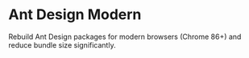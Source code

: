 # Ant Design Modern

Rebuild Ant Design packages for modern browsers (Chrome 86+) and reduce bundle size significantly.
